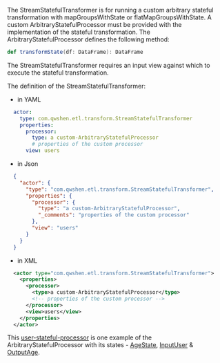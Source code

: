 The StreamStatefulTransformer is for running a custom arbitrary stateful transformation with mapGroupsWithState or flatMapGroupsWithState. A custom ArbitraryStatefulProcessor must be provided with
the implementation of the stateful transformation. The ArbitraryStatefulProcessor defines the following method:
```scala
def transformState(df: DataFrame): DataFrame
```
The StreamStatefulTransformer requires an input view against which to execute the stateful transformation. 

The definition of the StreamStatefulTransformer:
- in YAML
```yaml
  actor:
    type: com.qwshen.etl.transform.StreamStatefulTransformer
    properties:
      processor:
        type: a custom-ArbitraryStatefulProcessor
        # properties of the custom processor
      view: users
```
- in Json
```json
  {
    "actor": {
      "type": "com.qwshen.etl.transform.StreamStatefulTransformer",
      "properties": {
        "processor": {
          "type": "a custom-ArbitraryStatefulProcessor",
          "_comments": "properties of the custom processor"
        },
        "view": "users"
      }
    }
  }
```
- in XML
```xml
  <actor type="com.qwshen.etl.transform.StreamStatefulTransformer">
    <properties>
      <processor>
        <type>a custom-ArbitraryStatefulProcessor</type>
        <!-- properties of the custom processor -->
      </processor>
      <view>users</view>
    </properties>
  </actor>
```

This [user-stateful-processor](../src/test/scala/com/qwshen/etl/test/stream/UserStatefulProcessor.scala) is one example of the ArbitraryStatefulProcessor with its states - 
[AgeState](../src/test/scala/com/qwshen/etl/test/stream/AgeState.scala), [InputUser](../src/test/scala/com/qwshen/etl/test/stream/InputUser.scala) & [OutputAge](../src/test/scala/com/qwshen/etl/test/stream/OutputAge.scala).